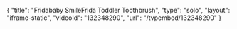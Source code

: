 {
    "title": "Fridababy SmileFrida Toddler Toothbrush",
    "type": "solo",
    "layout": "iframe-static",
    "videoId": "132348290",
    "url": "\/tvpembed\/132348290"
}